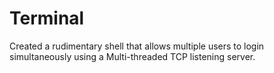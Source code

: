 # Terminal
Created a rudimentary shell that allows multiple users to login simultaneously using a Multi-threaded TCP listening server. 
